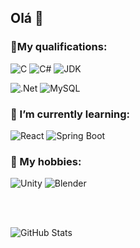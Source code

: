 ## Olá 👋

<!--
**Danielfp1/Danielfp1** is a ✨ _special_ ✨ repository because its `README.md` (this file) appears on your GitHub profile.

Here are some ideas to get you started:

- 🔭 I’m currently working on ...
- 🌱 I’m currently learning ...
- 👯 I’m looking to collaborate on ...
- 🤔 I’m looking for help with ...
- 💬 Ask me about ...
- 📫 How to reach me: ...
- 😄 Pronouns: ...
- ⚡ Fun fact: ...
-->

### 📓My qualifications:

![C](https://img.shields.io/badge/C-00599C?style=for-the-badge&logo=c&logoColor=white)
![C#](https://img.shields.io/badge/C%23-239120?style=for-the-badge&logo=c-sharp&logoColor=white)
![JDK](https://img.shields.io/badge/Java-ED8B00?style=for-the-badge&logo=java&logoColor=white)

![.Net](https://img.shields.io/badge/.NET-512BD4?style=for-the-badge&logo=dotnet&logoColor=white)
![MySQL](https://img.shields.io/badge/MySQL-005C84?style=for-the-badge&logo=mysql&logoColor=white)

### 🌱 I’m currently learning:

![React](https://img.shields.io/badge/React-20232A?style=for-the-badge&logo=react&logoColor=61DAFB)
![Spring Boot](https://img.shields.io/badge/Spring_Boot-F2F4F9?style=for-the-badge&logo=spring-boot)

### 🎨 My hobbies:

![Unity](https://img.shields.io/badge/Unity-100000?style=for-the-badge&logo=unity)
![Blender](https://img.shields.io/badge/blender-%23F5792A.svg?style=for-the-badge&logo=blender&logoColor=white)

<br>
<br>

![GitHub Stats](https://github-readme-stats.vercel.app/api?username=danielfp1&theme=blue-green)
